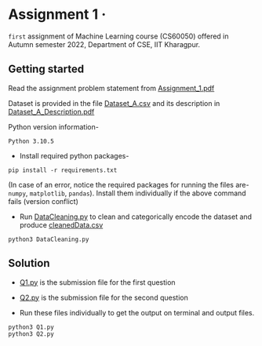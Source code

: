 # Assignment 1 &middot;

`first` assignment of Machine Learning course (CS60050) offered in Autumn semester 2022, Department of CSE, IIT Kharagpur.

## Getting started

Read the assignment problem statement from [Assignment_1.pdf](/Asgn1/Assignment%201_A.pdf)

Dataset is provided in the file [Dataset_A.csv](/Asgn1/Dataset_A.csv) and its description in [Dataset_A_Description.pdf](/Asgn1/Dataset_A-Description.pdf)

Python version information-  

```shell
Python 3.10.5
```

- Install required python packages-

```shell
pip install -r requirements.txt
```

(In case of an error, notice the required packages for running the files are- `numpy`, `matplotlib`, `pandas`). Install them individually if the above command fails (version conflict)

- Run [DataCleaning.py](/Asgn1/DataCleaning.py) to clean and categorically encode the dataset and produce [cleanedData.csv](/Asgn1/cleanedData.csv)

```shell
python3 DataCleaning.py
```

## Solution

- [Q1.py](/Asgn1/Q1.py) is the submission file for the first question
- [Q2.py](/Asgn1/Q2.py) is the submission file for the second question

- Run these files individually to get the output on terminal and output files.

```shell
python3 Q1.py
python3 Q2.py
```
